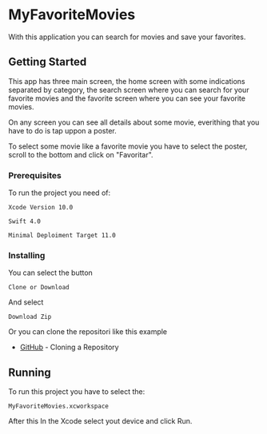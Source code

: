 # MyFavoriteMovies

With this application you can search for movies and save your favorites.

## Getting Started

This app has three main screen, the home screen with some indications separated by category, 
the search screen where you can search for your favorite movies and the favorite screen where 
you can see your favorite movies.

On any screen you can see all details about some movie, everithing that you have to do is tap uppon a poster.

To select some movie like a favorite movie you have to select the poster, scroll to the bottom and click on "Favoritar".
### Prerequisites

To run the project you need of:
```
Xcode Version 10.0
```
```
Swift 4.0
```
```
Minimal Deploiment Target 11.0
```

### Installing

You can select the button

```
Clone or Download
```

And select 

```
Download Zip
```
Or you can clone the repositori like this example 

* [GitHub](https://help.github.com/articles/cloning-a-repository/) - Cloning a Repository

## Running 

To run this project you have to select the:

```
MyFavoriteMovies.xcworkspace
```
After this In the Xcode select yout device and click Run.

